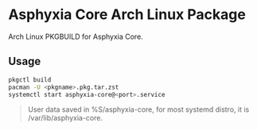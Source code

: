 # Asphyxia Core Arch Linux Package

Arch Linux PKGBUILD for Asphyxia Core.

## Usage

```bash
pkgctl build
pacman -U <pkgname>.pkg.tar.zst
systemctl start asphyxia-core@<port>.service
```

> User data saved in %S/asphyxia-core, for most systemd distro, it is /var/lib/asphyxia-core.
